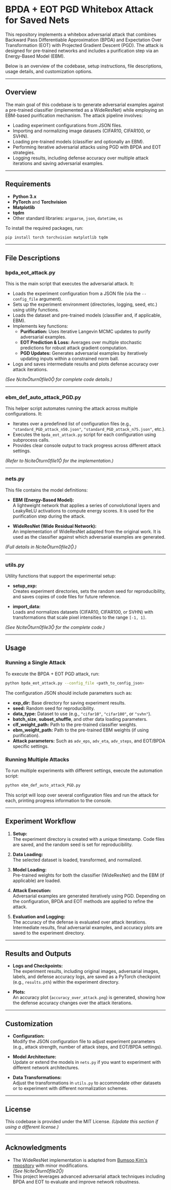 # BPDA + EOT PGD Whitebox Attack for Saved Nets

This repository implements a whitebox adversarial attack that combines Backward Pass Differentiable Approximation (BPDA) and Expectation Over Transformation (EOT) with Projected Gradient Descent (PGD). The attack is designed for pre-trained networks and includes a purification step via an Energy-Based Model (EBM).

Below is an overview of the codebase, setup instructions, file descriptions, usage details, and customization options.

---

## Overview

The main goal of this codebase is to generate adversarial examples against a pre-trained classifier (implemented as a WideResNet) while employing an EBM-based purification mechanism. The attack pipeline involves:
- Loading experiment configurations from JSON files.
- Importing and normalizing image datasets (CIFAR10, CIFAR100, or SVHN).
- Loading pre-trained models (classifier and optionally an EBM).
- Performing iterative adversarial attacks using PGD with BPDA and EOT strategies.
- Logging results, including defense accuracy over multiple attack iterations and saving adversarial examples.

---

## Requirements

- **Python 3.x**
- **PyTorch** and **Torchvision**
- **Matplotlib**
- **tqdm**
- Other standard libraries: `argparse`, `json`, `datetime`, `os`

To install the required packages, run:

```bash
pip install torch torchvision matplotlib tqdm
```

---

## File Descriptions

### bpda_eot_attack.py  
This is the main script that executes the adversarial attack. It:
- Loads the experiment configuration from a JSON file (via the `--config_file` argument).
- Sets up the experiment environment (directories, logging, seed, etc.) using utility functions.
- Loads the dataset and pre-trained models (classifier and, if applicable, EBM).
- Implements key functions:
  - **Purification:** Uses iterative Langevin MCMC updates to purify adversarial examples.
  - **EOT Prediction & Loss:** Averages over multiple stochastic predictions for robust attack gradient computation.
  - **PGD Updates:** Generates adversarial examples by iteratively updating inputs within a constrained norm ball.
- Logs and saves intermediate results and plots defense accuracy over attack iterations.

*(See citeturn0file0 for complete code details.)*

---

### ebm_def_auto_attack_PGD.py  
This helper script automates running the attack across multiple configurations. It:
- Iterates over a predefined list of configuration files (e.g., `"standard_PGD_attack_n50.json"`, `"standard_PGD_attack_n75.json"`, etc.).
- Executes the `bpda_eot_attack.py` script for each configuration using subprocess calls.
- Provides clear console output to track progress across different attack settings.

*(Refer to citeturn0file1 for the implementation.)*

---

### nets.py  
This file contains the model definitions:

- **EBM (Energy-Based Model):**  
  A lightweight network that applies a series of convolutional layers and LeakyReLU activations to compute energy scores. It is used for the purification step during the attack.

- **WideResNet (Wide Residual Network):**  
  An implementation of WideResNet adapted from the original work. It is used as the classifier against which adversarial examples are generated.

*(Full details in citeturn0file2.)*

---

### utils.py  
Utility functions that support the experimental setup:
- **setup_exp:**  
  Creates experiment directories, sets the random seed for reproducibility, and saves copies of code files for future reference.

- **import_data:**  
  Loads and normalizes datasets (CIFAR10, CIFAR100, or SVHN) with transformations that scale pixel intensities to the range `[-1, 1]`.

*(See citeturn0file3 for the complete code.)*

---

## Usage

### Running a Single Attack

To execute the BPDA + EOT PGD attack, run:

```bash
python bpda_eot_attack.py --config_file <path_to_config_json>
```

The configuration JSON should include parameters such as:
- **exp_dir:** Base directory for saving experiment results.
- **seed:** Random seed for reproducibility.
- **data_type:** Dataset to use (e.g., `"cifar10"`, `"cifar100"`, or `"svhn"`).
- **batch_size**, **subset_shuffle**, and other data loading parameters.
- **clf_weight_path:** Path to the pre-trained classifier weights.
- **ebm_weight_path:** Path to the pre-trained EBM weights (if using purification).
- **Attack parameters:** Such as `adv_eps`, `adv_eta`, `adv_steps`, and EOT/BPDA specific settings.

### Running Multiple Attacks

To run multiple experiments with different settings, execute the automation script:

```bash
python ebm_def_auto_attack_PGD.py
```

This script will loop over several configuration files and run the attack for each, printing progress information to the console.

---

## Experiment Workflow

1. **Setup:**  
   The experiment directory is created with a unique timestamp. Code files are saved, and the random seed is set for reproducibility.

2. **Data Loading:**  
   The selected dataset is loaded, transformed, and normalized.

3. **Model Loading:**  
   Pre-trained weights for both the classifier (WideResNet) and the EBM (if applicable) are loaded.

4. **Attack Execution:**  
   Adversarial examples are generated iteratively using PGD. Depending on the configuration, BPDA and EOT methods are applied to refine the attack.

5. **Evaluation and Logging:**  
   The accuracy of the defense is evaluated over attack iterations. Intermediate results, final adversarial examples, and accuracy plots are saved to the experiment directory.

---

## Results and Outputs

- **Logs and Checkpoints:**  
  The experiment results, including original images, adversarial images, labels, and defense accuracy logs, are saved as a PyTorch checkpoint (e.g., `results.pth`) within the experiment directory.

- **Plots:**  
  An accuracy plot (`accuracy_over_attack.png`) is generated, showing how the defense accuracy changes over the attack iterations.

---

## Customization

- **Configuration:**  
  Modify the JSON configuration file to adjust experiment parameters (e.g., attack strength, number of attack steps, and EOT/BPDA settings).

- **Model Architecture:**  
  Update or extend the models in `nets.py` if you want to experiment with different network architectures.

- **Data Transformations:**  
  Adjust the transformations in `utils.py` to accommodate other datasets or to experiment with different normalization schemes.

---

## License

This codebase is provided under the MIT License. *(Update this section if using a different license.)*

---

## Acknowledgments

- The WideResNet implementation is adapted from [Bumsoo Kim's repository](https://github.com/meliketoy/wide-resnet.pytorch) with minor modifications.  
  *(See citeturn0file2)*
- This project leverages advanced adversarial attack techniques including BPDA and EOT to evaluate and improve network robustness.
